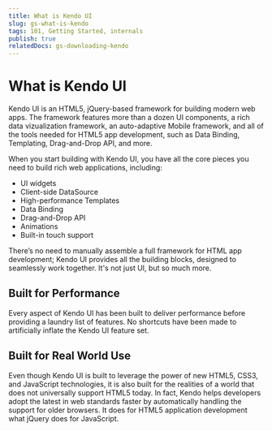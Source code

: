 ```yaml
---
title: What is Kendo UI
slug: gs-what-is-kendo
tags: 101, Getting Started, internals
publish: true
relatedDocs: gs-downloading-kendo
---
```


# What is Kendo UI

Kendo UI is an HTML5, jQuery-based framework for building modern web apps. The framework features more than a dozen UI components, a rich data vizualization framework, an auto-adaptive Mobile framework, and all of the tools needed for HTML5 app development, such as Data Binding, Templating, Drag-and-Drop API, and more.

When you start building with Kendo UI, you have all the core pieces you need to build rich web applications, including:

* UI widgets
* Client-side DataSource
* High-performance Templates
* Data Binding
* Drag-and-Drop API
* Animations
* Built-in touch support

There’s no need to manually assemble a full framework for HTML app development; Kendo UI provides all the building blocks, designed to seamlessly work together. It's not just UI, but so much more.

## Built for Performance

Every aspect of Kendo UI has been built to deliver performance before providing a laundry list of features. No shortcuts have been made to artificially inflate the Kendo UI feature set. 

## Built for Real World Use

Even though Kendo UI is built to leverage the power of new HTML5, CSS3, and JavaScript technologies, it is also built for the realities of a world that does not universally support HTML5 today. In fact, Kendo helps developers adopt the latest in web standards faster by automatically handling the support for older browsers. It does for HTML5 application development what jQuery does for JavaScript.